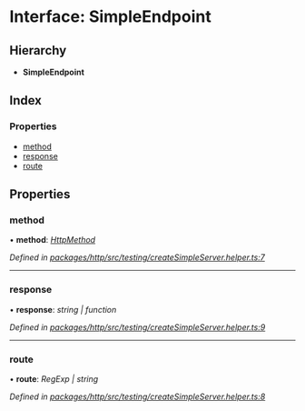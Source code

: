 # Interface: SimpleEndpoint

## Hierarchy

* **SimpleEndpoint**

## Index

### Properties

* [method](simpleendpoint.md#method)
* [response](simpleendpoint.md#response)
* [route](simpleendpoint.md#route)

## Properties

###  method

• **method**: *[HttpMethod](../enums/httpmethod.md)*

*Defined in [packages/http/src/testing/createSimpleServer.helper.ts:7](https://github.com/headline-1/coolio/blob/c80476b/packages/http/src/testing/createSimpleServer.helper.ts#L7)*

___

###  response

• **response**: *string | function*

*Defined in [packages/http/src/testing/createSimpleServer.helper.ts:9](https://github.com/headline-1/coolio/blob/c80476b/packages/http/src/testing/createSimpleServer.helper.ts#L9)*

___

###  route

• **route**: *RegExp | string*

*Defined in [packages/http/src/testing/createSimpleServer.helper.ts:8](https://github.com/headline-1/coolio/blob/c80476b/packages/http/src/testing/createSimpleServer.helper.ts#L8)*
